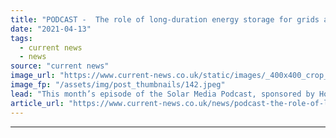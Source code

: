 ```yaml
---
title: "PODCAST -  The role of long-duration energy storage for grids and solar’s global curtailment risk"
date: "2021-04-13"
tags: 
  - current news
  - news
source: "current news"
image_url: "https://www.current-news.co.uk/static/images/_400x400_crop_center-center/Highview-Power.jpeg"
image_fp: "/assets/img/post_thumbnails/142.jpeg"
lead: "This month’s episode of the Solar Media Podcast, sponsored by Honeywell, is out now, featuring discussion on long-duration energy storage, grid stability and how solar is at risk of prolonged curtailment in Vietnam."
article_url: "https://www.current-news.co.uk/news/podcast-the-role-of-long-duration-energy-storage-for-grids-and-solars-global-curtailment-risk?utm_source=rss-feeds&utm_medium=rss&utm_campaign=rss"
---
```


---

